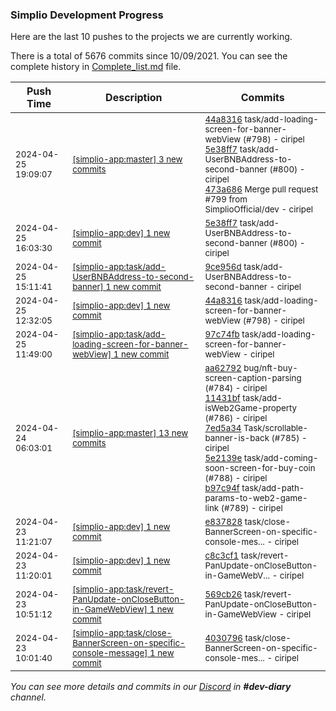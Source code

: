 
### Simplio Development Progress

Here are the last 10 pushes to the projects we are currently working.

There is a total of 5676 commits since 10/09/2021. You can see the complete history in
 [Complete_list.md](Complete_list.md) file.

| Push Time | Description | Commits |
| --- | --- | --- |
| <sub>2024-04-25 19:09:07</sub> | <sub>[[simplio-app:master] 3 new commits](https://github.com/SimplioOfficial/simplio-app/compare/4f2aceca8cba...473a6863b7e0)</sub> | <sub>[44a8316](https://github.com/SimplioOfficial/simplio-app/commit/44a8316feb336d50eb117dea0f3e253746da6341) task/add-loading-screen-for-banner-webView (#798) - ciripel<br>[5e38ff7](https://github.com/SimplioOfficial/simplio-app/commit/5e38ff772cdeaf6182394c7fbb5151e41079838a) task/add-UserBNBAddress-to-second-banner (#800) - ciripel<br>[473a686](https://github.com/SimplioOfficial/simplio-app/commit/473a6863b7e015f1f39a754fe44bcd3180878529) Merge pull request #799 from SimplioOfficial/dev - ciripel</sub> |
| <sub>2024-04-25 16:03:30</sub> | <sub>[[simplio-app:dev] 1 new commit](https://github.com/SimplioOfficial/simplio-app/commit/5e38ff772cdeaf6182394c7fbb5151e41079838a)</sub> | <sub>[5e38ff7](https://github.com/SimplioOfficial/simplio-app/commit/5e38ff772cdeaf6182394c7fbb5151e41079838a) task/add-UserBNBAddress-to-second-banner (#800) - ciripel</sub> |
| <sub>2024-04-25 15:11:41</sub> | <sub>[[simplio-app:task/add-UserBNBAddress-to-second-banner] 1 new commit](https://github.com/SimplioOfficial/simplio-app/commit/9ce956d58100a7738a97ce43dfcc6136a2581951)</sub> | <sub>[9ce956d](https://github.com/SimplioOfficial/simplio-app/commit/9ce956d58100a7738a97ce43dfcc6136a2581951) task/add-UserBNBAddress-to-second-banner - ciripel</sub> |
| <sub>2024-04-25 12:32:05</sub> | <sub>[[simplio-app:dev] 1 new commit](https://github.com/SimplioOfficial/simplio-app/commit/44a8316feb336d50eb117dea0f3e253746da6341)</sub> | <sub>[44a8316](https://github.com/SimplioOfficial/simplio-app/commit/44a8316feb336d50eb117dea0f3e253746da6341) task/add-loading-screen-for-banner-webView (#798) - ciripel</sub> |
| <sub>2024-04-25 11:49:00</sub> | <sub>[[simplio-app:task/add-loading-screen-for-banner-webView] 1 new commit](https://github.com/SimplioOfficial/simplio-app/commit/97c74fb4046640d5f70a2d4094f4a263caa57698)</sub> | <sub>[97c74fb](https://github.com/SimplioOfficial/simplio-app/commit/97c74fb4046640d5f70a2d4094f4a263caa57698) task/add-loading-screen-for-banner-webView - ciripel</sub> |
| <sub>2024-04-24 06:03:01</sub> | <sub>[[simplio-app:master] 13 new commits](https://github.com/SimplioOfficial/simplio-app/compare/f4d906621dd6...4f2aceca8cba)</sub> | <sub>[aa62792](https://github.com/SimplioOfficial/simplio-app/commit/aa62792fb21b60ff47567b3c6a87615e9bafe88a) bug/nft-buy-screen-caption-parsing (#784) - ciripel<br>[11431bf](https://github.com/SimplioOfficial/simplio-app/commit/11431bfee611c7284c7b7164753af6d76e99c465) task/add-isWeb2Game-property (#786) - ciripel<br>[7ed5a34](https://github.com/SimplioOfficial/simplio-app/commit/7ed5a347ac82b1693c0bfe6a56cd27c86c32cfcf) Task/scrollable-banner-is-back (#785) - ciripel<br>[5e2139e](https://github.com/SimplioOfficial/simplio-app/commit/5e2139e3ebe905f276cb2649a292c9b5c941e28b) task/add-coming-soon-screen-for-buy-coin (#788) - ciripel<br>[b97c94f](https://github.com/SimplioOfficial/simplio-app/commit/b97c94fb885dd1ac21ac1ef84598b720e33e14dd) task/add-path-params-to-web2-game-link (#789) - ciripel</sub> |
| <sub>2024-04-23 11:21:07</sub> | <sub>[[simplio-app:dev] 1 new commit](https://github.com/SimplioOfficial/simplio-app/commit/e8378280a7e069c9737d2e4ae0fdb2dc60feb9c9)</sub> | <sub>[e837828](https://github.com/SimplioOfficial/simplio-app/commit/e8378280a7e069c9737d2e4ae0fdb2dc60feb9c9) task/close-BannerScreen-on-specific-console-mes... - ciripel</sub> |
| <sub>2024-04-23 11:20:01</sub> | <sub>[[simplio-app:dev] 1 new commit](https://github.com/SimplioOfficial/simplio-app/commit/c8c3cf14c3dc5d4951ad69b94774ceedb7d646ab)</sub> | <sub>[c8c3cf1](https://github.com/SimplioOfficial/simplio-app/commit/c8c3cf14c3dc5d4951ad69b94774ceedb7d646ab) task/revert-PanUpdate-onCloseButton-in-GameWebV... - ciripel</sub> |
| <sub>2024-04-23 10:51:12</sub> | <sub>[[simplio-app:task/revert-PanUpdate-onCloseButton-in-GameWebView] 1 new commit](https://github.com/SimplioOfficial/simplio-app/commit/569cb26d45543db878d8ef17277375ed6b904395)</sub> | <sub>[569cb26](https://github.com/SimplioOfficial/simplio-app/commit/569cb26d45543db878d8ef17277375ed6b904395) task/revert-PanUpdate-onCloseButton-in-GameWebView - ciripel</sub> |
| <sub>2024-04-23 10:01:40</sub> | <sub>[[simplio-app:task/close-BannerScreen-on-specific-console-message] 1 new commit](https://github.com/SimplioOfficial/simplio-app/commit/403079685659d379bb2df4cfb0eecedd8119d7e5)</sub> | <sub>[4030796](https://github.com/SimplioOfficial/simplio-app/commit/403079685659d379bb2df4cfb0eecedd8119d7e5) task/close-BannerScreen-on-specific-console-mes... - ciripel</sub> |

_You can see more details and commits in our [Discord](https://discord.gg/aKhjuwZmdP) in **#dev-diary** channel._
